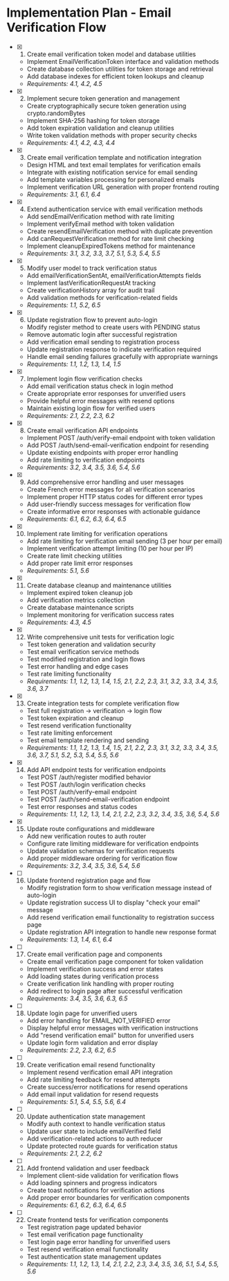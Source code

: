 # Implementation Plan - Email Verification Flow

- [x] 1. Create email verification token model and database utilities









  - Implement EmailVerificationToken interface and validation methods
  - Create database collection utilities for token storage and retrieval
  - Add database indexes for efficient token lookups and cleanup
  - _Requirements: 4.1, 4.2, 4.5_

- [x] 2. Implement secure token generation and management





  - Create cryptographically secure token generation using crypto.randomBytes
  - Implement SHA-256 hashing for token storage
  - Add token expiration validation and cleanup utilities
  - Write token validation methods with proper security checks
  - _Requirements: 4.1, 4.2, 4.3, 4.4_

- [x] 3. Create email verification template and notification integration




  - Design HTML and text email templates for verification emails
  - Integrate with existing notification service for email sending
  - Add template variables processing for personalized emails
  - Implement verification URL generation with proper frontend routing
  - _Requirements: 3.1, 6.1, 6.4_

- [x] 4. Extend authentication service with email verification methods










  - Add sendEmailVerification method with rate limiting
  - Implement verifyEmail method with token validation
  - Create resendEmailVerification method with duplicate prevention
  - Add canRequestVerification method for rate limit checking
  - Implement cleanupExpiredTokens method for maintenance
  - _Requirements: 3.1, 3.2, 3.3, 3.7, 5.1, 5.3, 5.4, 5.5_

- [x] 5. Modify user model to track verification status






  - Add emailVerificationSentAt, emailVerificationAttempts fields
  - Implement lastVerificationRequestAt tracking
  - Create verificationHistory array for audit trail
  - Add validation methods for verification-related fields
  - _Requirements: 1.1, 5.2, 6.5_

- [x] 6. Update registration flow to prevent auto-login






  - Modify register method to create users with PENDING status
  - Remove automatic login after successful registration
  - Add verification email sending to registration process
  - Update registration response to indicate verification required
  - Handle email sending failures gracefully with appropriate warnings
  - _Requirements: 1.1, 1.2, 1.3, 1.4, 1.5_

- [x] 7. Implement login flow verification checks






  - Add email verification status check in login method
  - Create appropriate error responses for unverified users
  - Provide helpful error messages with resend options
  - Maintain existing login flow for verified users
  - _Requirements: 2.1, 2.2, 2.3, 6.2_

- [x] 8. Create email verification API endpoints





  - Implement POST /auth/verify-email endpoint with token validation
  - Add POST /auth/send-email-verification endpoint for resending
  - Update existing endpoints with proper error handling
  - Add rate limiting to verification endpoints
  - _Requirements: 3.2, 3.4, 3.5, 3.6, 5.4, 5.6_

- [x] 9. Add comprehensive error handling and user messages








  - Create French error messages for all verification scenarios
  - Implement proper HTTP status codes for different error types
  - Add user-friendly success messages for verification flow
  - Create informative error responses with actionable guidance
  - _Requirements: 6.1, 6.2, 6.3, 6.4, 6.5_

- [x] 10. Implement rate limiting for verification operations






  - Add rate limiting for verification email sending (3 per hour per email)
  - Implement verification attempt limiting (10 per hour per IP)
  - Create rate limit checking utilities
  - Add proper rate limit error responses
  - _Requirements: 5.1, 5.6_

- [x] 11. Create database cleanup and maintenance utilities





  - Implement expired token cleanup job
  - Add verification metrics collection
  - Create database maintenance scripts
  - Implement monitoring for verification success rates
  - _Requirements: 4.3, 4.5_

- [x] 12. Write comprehensive unit tests for verification logic












  - Test token generation and validation security
  - Test email verification service methods
  - Test modified registration and login flows
  - Test error handling and edge cases
  - Test rate limiting functionality
  - _Requirements: 1.1, 1.2, 1.3, 1.4, 1.5, 2.1, 2.2, 2.3, 3.1, 3.2, 3.3, 3.4, 3.5, 3.6, 3.7_

- [x] 13. Create integration tests for complete verification flow





  - Test full registration -> verification -> login flow
  - Test token expiration and cleanup
  - Test resend verification functionality
  - Test rate limiting enforcement
  - Test email template rendering and sending
  - _Requirements: 1.1, 1.2, 1.3, 1.4, 1.5, 2.1, 2.2, 2.3, 3.1, 3.2, 3.3, 3.4, 3.5, 3.6, 3.7, 5.1, 5.2, 5.3, 5.4, 5.5, 5.6_

- [x] 14. Add API endpoint tests for verification endpoints





  - Test POST /auth/register modified behavior
  - Test POST /auth/login verification checks
  - Test POST /auth/verify-email endpoint
  - Test POST /auth/send-email-verification endpoint
  - Test error responses and status codes
  - _Requirements: 1.1, 1.2, 1.3, 1.4, 2.1, 2.2, 2.3, 3.2, 3.4, 3.5, 3.6, 5.4, 5.6_

- [x] 15. Update route configurations and middleware





  - Add new verification routes to auth router
  - Configure rate limiting middleware for verification endpoints
  - Update validation schemas for verification requests
  - Add proper middleware ordering for verification flow
  - _Requirements: 3.2, 3.4, 3.5, 3.6, 5.4, 5.6_

- [ ] 16. Update frontend registration page and flow
  - Modify registration form to show verification message instead of auto-login
  - Update registration success UI to display "check your email" message
  - Add resend verification email functionality to registration success page
  - Update registration API integration to handle new response format
  - _Requirements: 1.3, 1.4, 6.1, 6.4_

- [ ] 17. Create email verification page and components
  - Create email verification page component for token validation
  - Implement verification success and error states
  - Add loading states during verification process
  - Create verification link handling with proper routing
  - Add redirect to login page after successful verification
  - _Requirements: 3.4, 3.5, 3.6, 6.3, 6.5_

- [ ] 18. Update login page for unverified users
  - Add error handling for EMAIL_NOT_VERIFIED error
  - Display helpful error messages with verification instructions
  - Add "resend verification email" button for unverified users
  - Update login form validation and error display
  - _Requirements: 2.2, 2.3, 6.2, 6.5_

- [ ] 19. Create verification email resend functionality
  - Implement resend verification email API integration
  - Add rate limiting feedback for resend attempts
  - Create success/error notifications for resend operations
  - Add email input validation for resend requests
  - _Requirements: 5.1, 5.4, 5.5, 5.6, 6.4_

- [ ] 20. Update authentication state management
  - Modify auth context to handle verification status
  - Update user state to include emailVerified field
  - Add verification-related actions to auth reducer
  - Update protected route guards for verification status
  - _Requirements: 2.1, 2.2, 6.2_

- [ ] 21. Add frontend validation and user feedback
  - Implement client-side validation for verification flows
  - Add loading spinners and progress indicators
  - Create toast notifications for verification actions
  - Add proper error boundaries for verification components
  - _Requirements: 6.1, 6.2, 6.3, 6.4, 6.5_

- [ ] 22. Create frontend tests for verification components
  - Test registration page updated behavior
  - Test email verification page functionality
  - Test login page error handling for unverified users
  - Test resend verification email functionality
  - Test authentication state management updates
  - _Requirements: 1.1, 1.2, 1.3, 1.4, 2.1, 2.2, 2.3, 3.4, 3.5, 3.6, 5.1, 5.4, 5.5, 5.6_